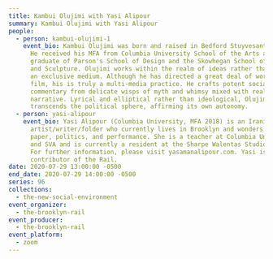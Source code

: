 ```yaml
---
title: Kambui Olujimi with Yasi Alipour
summary: Kambui Olujimi with Yasi Alipour
people:
  - person: kambui-olujimi-1
    event_bio: Kambui Olujimi was born and raised in Bedford Stuyvesant, Brooklyn.
      He received his MFA from Columbia University School of the Arts and is a
      graduate of Parson's School of Design and the Skowhegan School of Painting
      and Sculpture. Olujimi works within the realm of ideas rather than within
      an exclusive medium. Although he has directed a great deal of work in
      film, his is truly a multi-media practice. He crafts potent social
      commentary from delicate wisps of myth and whimsy mixed with real-world
      narrative. Lyrical and elliptical rather than ideological, Olujimi’s art
      transcends the political sphere, affirming its own autonomy.
  - person: yasi-alipour
    event_bio: Yasi Alipour (Columbia University, MFA 2018) is an Iranian
      artist/writer/folder who currently lives in Brooklyn and wonders about
      paper, politics, and performance. She is a teacher at Columbia University
      and SVA and is currently a resident at the Sharpe Walentas Studio program.
      For further information, please visit yasamanalipour.com. Yasi is also a
      contributor of the Rail.
date: 2020-07-29 13:00:00 -0500
end_date: 2020-07-29 14:00:00 -0500
series: 96
collections:
  - the-new-social-environment
event_organizer:
  - the-brooklyn-rail
event_producer:
  - the-brooklyn-rail
event_platform:
  - zoom
---
```

